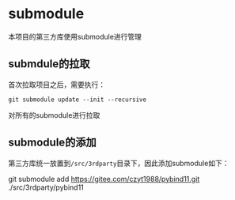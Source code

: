 # submodule

本项目的第三方库使用submodule进行管理

## submdule的拉取

首次拉取项目之后，需要执行：

`git submodule update --init --recursive`

对所有的submodule进行拉取

## submodule的添加

第三方库统一放置到`/src/3rdparty`目录下，因此添加submodule如下：

git submodule add https://gitee.com/czyt1988/pybind11.git ./src/3rdparty/pybind11